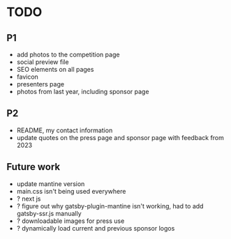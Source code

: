 # TODO

## P1

- add photos to the competition page
- social preview file
- SEO elements on all pages
- favicon
- presenters page
- photos from last year, including sponsor page

## P2

- README, my contact information
- update quotes on the press page and sponsor page with feedback from 2023

## Future work

- update mantine version
- main.css isn't being used everywhere
- ? next js
- ? figure out why gatsby-plugin-mantine isn't working, had to add gatsby-ssr.js manually
- ? downloadable images for press use
- ? dynamically load current and previous sponsor logos
